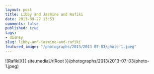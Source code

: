 ```yaml
---
layout: post
title: Libby and Jasmine and Rafiki
date: 2013-09-27 13:53
comments: false
published: true
tags:
- disney
slug: libby-and-jasmine-and-rafiki
featured_image: "/photographs/2013/2013-07-03/photo-1.jpeg"
---
```

![Rafiki]({{ site.mediaUrlRoot }}/photographs/2013/2013-07-03/photo-1.jpeg)
